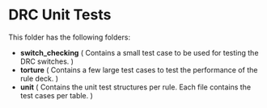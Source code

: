 # DRC Unit Tests

This folder has the following folders:
* **switch_checking**      ( Contains a small test case to be used for testing the DRC switches. )
* **torture**              ( Contains a few large test cases to test the performance of the rule deck. )
* **unit**                 ( Contains the unit test structures per rule. Each file contains the test cases per table. )

